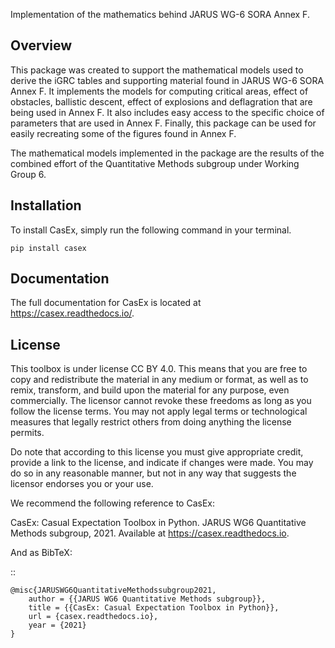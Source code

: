 Implementation of the mathematics behind JARUS WG-6 SORA Annex F.

Overview
--------
This package was created to support the mathematical models used to derive
the iGRC tables and supporting material found in JARUS WG-6 SORA Annex F.
It implements the models for computing critical areas, effect of obstacles,
ballistic descent, effect of explosions and deflagration that are being used
in Annex F. It also includes easy access to the specific choice of parameters
that are used in Annex F. Finally, this package can be used for easily recreating some of the figures found
in Annex F.

The mathematical models implemented in the package are the results of the
combined effort of the Quantitative Methods subgroup under Working Group 6.

Installation
------------
To install CasEx, simply run the following command in your terminal.

```
pip install casex
```

Documentation
-------------
The full documentation for CasEx is located at https://casex.readthedocs.io/.

License
-------
This toolbox is under license CC BY 4.0. This means that you are free to copy and redistribute the material in any medium or format, as well as to remix, transform, and build upon the material
for any purpose, even commercially. The licensor cannot revoke these freedoms as long as you follow the license terms.
You may not apply legal terms or technological measures that legally restrict others from doing anything the license permits.

Do note that according to this license you must give appropriate credit, provide a link to the license, and indicate if changes were made. You may do so in any reasonable manner, but not in any way that suggests the licensor endorses you or your use.

We recommend the following reference to CasEx:

CasEx: Casual Expectation Toolbox in Python. JARUS WG6 Quantitative Methods subgroup, 2021. Available at https://casex.readthedocs.io.

And as BibTeX:

::

    @misc{JARUSWG6QuantitativeMethodssubgroup2021,
        author = {{JARUS WG6 Quantitative Methods subgroup}},
        title = {{CasEx: Casual Expectation Toolbox in Python}},
        url = {casex.readthedocs.io},
        year = {2021}
    }



